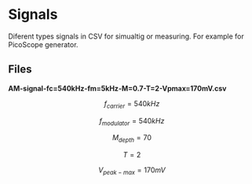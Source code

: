 
# Signals

Diferent types signals in CSV for simualtig or measuring. For example for PicoScope generator.

## Files

**AM-signal-fc=540kHz-fm=5kHz-M=0.7-T=2-Vpmax=170mV.csv**

$$f_{carrier} = 540kHz$$

$$f_{modulator} = 540kHz$$

$$M_{depth} = 70%$$

$$T = 2$$

$$V_{peak-max} = 170mV$$






